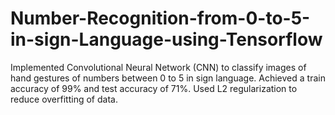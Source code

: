 # Number-Recognition-from-0-to-5-in-sign-Language-using-Tensorflow
Implemented Convolutional Neural Network (CNN) to classify images of hand gestures of numbers between 0 to 5 in sign language. Achieved a train accuracy of 99% and test accuracy of 71%. Used L2 regularization to reduce overfitting of data.
